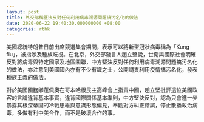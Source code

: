 ```yaml
---
layout: post
title: 外交部稱堅決反對任何利用病毒溯源問題搞污名化的做法
date: 2020-06-22 19:40:30.000000000 +08:00
categories: rthk
---
```


美國總統特朗普日前出席競選集會期間，表示可以將新型冠狀病毒稱為「Kung flu」，被指涉及種族歧視。在北京，外交部發言人趙立堅說，世衛與國際社會明確反對將病毒與特定國家及地區關聯，中方堅決反對任何利用病毒溯源問題搞污名化的做法，亦注意到美國國內亦有不少有識之士，公開譴責利用疫情搞污名化，發表種族主義的做法。

對於美國國務卿蓬佩奧在哥本哈根民主高峰會上指責中國，趙立堅批評這位美國政客的言論違背基本事實，違背國際關係基本準則，中方堅決反對，認為只會進一步暴露其根深蒂固的冷戰思維與意識形態偏見，奉勸對方糾正錯誤，停止散播政治病毒，多做有利中美合作，而不是破壞合作的事。
